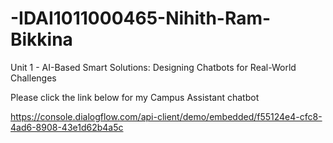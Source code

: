 # -IDAI1011000465-Nihith-Ram-Bikkina
Unit 1 - AI-Based Smart Solutions: Designing Chatbots for Real-World Challenges

Please click the link below for my Campus Assistant chatbot

https://console.dialogflow.com/api-client/demo/embedded/f55124e4-cfc8-4ad6-8908-43e1d62b4a5c
